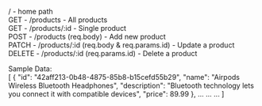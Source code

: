 / - home path  
GET - /products - All products  
GET - /products/:id - Single product  
POST - /products (req.body) - Add new product  
PATCH - /products/:id (req.body & req.params.id) - Update a product  
DELETE - /products/:id (req.params.id) - Delete a product

Sample Data:  
[
{
"id": "42aff213-0b48-4875-85b8-b15cefd55b29",
"name": "Airpods Wireless Bluetooth Headphones",
"description": "Bluetooth technology lets you connect it with compatible devices",
"price": 89.99
},
...
...
...
]
